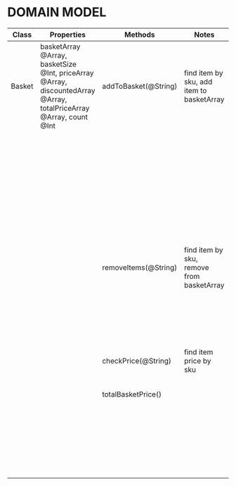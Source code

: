 # DOMAIN MODEL

Class | Properties | Methods | Notes | Scenario | Output | Example
----- | ---------- | ------- | ----- | -------- | ------ | -------
Basket | basketArray @Array, basketSize @Int, priceArray @Array, discountedArray @Array, totalPriceArray @Array, count @Int | addToBasket(@String) | find item by sku, add item to basketArray | user adds item to basket | output = true, item added to basketArray | `addToBasket("BGLO") => true basketArray = [{"sku": "BGLO", "price": 0.49, "name": "Bagel", "variant": "Onion", "discount": "6 for 2.49", "saving": -0.49}]`
| | | | | user tries adding item to full basket | return error | `addToBasket("BGLO") => "WARNING - Basket is full"`
| | | | | manager can increase basket size | items added to basketArray successfully | `set up: basket.basketSize = 5 then: basket.addToBasket("BGLO") basket.addToBasket("BGLP") basket.addToBasket("BGLE") basket.addToBasket("BGLS") basket.addToBasket("COF") basketArray = these 5 bagels`
| | | removeItems(@String) | find item by sku, remove from basketArray | user removes item from basket | item removed from basketArray | `set up: addToBasket("BGLO") then: removeItems("BGLO) basketArray = []`
| | | | | user tries removing item which isn't in basket | return error | `removeItems("BGLO") => "That item isn't in your basket"`
| | | checkPrice(@String) | find item price by sku | | item price added to priceArray | `checkPrice("BGLO") priceArray = [0.49]`
| | | totalBasketPrice() | | | return total price of items in basket | `set up: addToBasket("BGLO) addToBasket("BGLP) then: totalBasketPrice() => 0.88`
| | | | | special offer discount applies if qualifying items in basket | return total price of items in basket | `set up: basket.addToBasket("BGLO") x6 then: totalBasketPrice() => 2.49`
